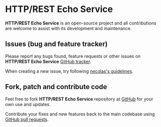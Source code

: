 # HTTP/REST Echo Service

**HTTP/REST Echo Service** is an open-source project and all contributions
are welcome to assist with its development and maintenance.

## Issues (bug and feature tracker)

Please report any bugs found, feature requests or other issues on
**HTTP/REST Echo Service** [GitHub tracker][github-issues].

When creating a new issue,
try following [necolas's guidelines][issue-guidelines].

## Fork, patch and contribute code

Feel free to fork **HTTP/REST Echo Service** repository
at [GitHub][github-project] for your own use and updates.

Contribute your fixes and new features back to the main codebase using
[GitHub pull requests][github-pull-requests].

[github-issues]: https://github.com/vitalijr2/http-echo-faas/issues
[issue-guidelines]: http://github.com/necolas/issue-guidelines/#readme
[github-project]: https://github.com/vitalijr2/http-echo-faas
[github-pull-requests]: https://docs.github.com/en/pull-requests/collaborating-with-pull-requests/proposing-changes-to-your-work-with-pull-requests/creating-a-pull-request
